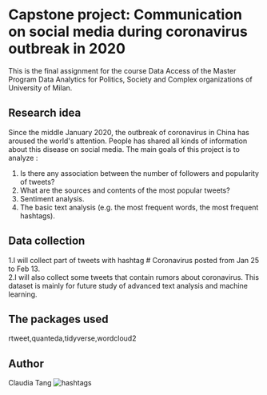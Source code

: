 # Capstone project: Communication on social media during coronavirus outbreak in 2020
This is the final assignment for the course Data Access of the Master Program Data Analytics for Politics, Society and Complex organizations of University of Milan.   

## Research idea
Since the middle January 2020, the outbreak of coronavirus in China has aroused the world's attention. People has shared all kinds of information about this disease on social media. 
The main goals of this project is to analyze :
1. Is there any association between the number of followers and popularity of tweets?
2. What are the sources and contents of the most popular tweets?
3. Sentiment analysis.
4. The basic text analysis (e.g. the most frequent words, the most frequent hashtags).

## Data collection
1.I will collect part of tweets with hashtag # Coronavirus posted from Jan 25 to Feb 13.        
2.I will also collect some tweets that contain rumors about coronavirus. This dataset is mainly for future study of advanced text analysis and machine learning.

## The packages used 
rtweet,quanteda,tidyverse,wordcloud2

## Author
Claudia Tang
![hashtags](/figs/hashtags.png)
